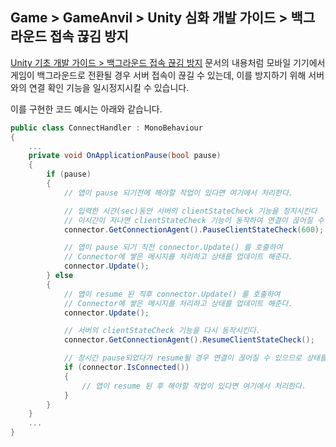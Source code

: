 ## Game > GameAnvil > Unity 심화 개발 가이드 > 백그라운드 접속 끊김 방지

[Unity 기초 개발 가이드 > 백그라운드 접속 끊김 방지](../unity-basic/unity-basic-08-background-connection) 문서의 내용처럼 모바일 기기에서 게임이 백그라운드로 전환될 경우 서버 접속이 끊길 수 있는데, 이를 방지하기 위해 서버와의 연결 확인 기능을 일시정지시킬 수 있습니다.

이를 구현한 코드 예시는 아래와 같습니다.

```csharp
public class ConnectHandler : MonoBehaviour
{
    ...
    private void OnApplicationPause(bool pause)
    {
        if (pause)
        {
            // 앱이 pause 되기전에 해야할 작업이 있다면 여기에서 처리한다.

            // 입력한 시간(sec)동안 서버의 clientStateCheck 기능을 정지시킨다
            // 이시간이 지나면 clientStateCheck 기능이 동작하여 연결이 끊어질 수 있다. 
            connector.GetConnectionAgent().PauseClientStateCheck(600);

            // 앱이 pause 되기 직전 connector.Update() 를 호출하여 
            // Connector에 쌓은 메시지를 처리하고 상태를 업데이트 해준다. 
            connector.Update();
        } else
        {
            // 앱이 resume 된 직후 connector.Update() 를 호출하여 
            // Connector에 쌓은 메시지를 처리하고 상태를 업데이트 해준다. 
            connector.Update();

            // 서버의 clientStateCheck 기능을 다시 동작시킨다.
            connector.GetConnectionAgent().ResumeClientStateCheck();

            // 장시간 pause되었다가 resume될 경우 연결이 끊어질 수 있으므로 상태를 체크한다.
            if (connector.IsConnected())
            {
                // 앱이 resume 된 후 해야할 작업이 있다면 여기에서 처리한다.
            }
        }
    }
    ...
}
```